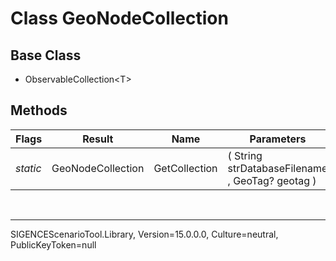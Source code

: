 # Class GeoNodeCollection
## Base Class
- ObservableCollection&lt;T&gt;
## Methods
Flags|Result|Name|Parameters
-|-|-|-
*static*|GeoNodeCollection|GetCollection|( String strDatabaseFilename , GeoTag? geotag )

<br /><hr />
SIGENCEScenarioTool.Library, Version=15.0.0.0, Culture=neutral, PublicKeyToken=null
